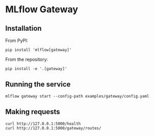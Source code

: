 # MLflow Gateway

## Installation

From PyPI:

```shell
pip install 'mlflow[gateway]'
```

From the repository:

```shell
pip install -e '.[gateway]'
```

## Running the service

```shell
mlflow gateway start --config-path examples/gateway/config.yaml
```

## Making requests

```shell
curl http://127.0.0.1:5000/health
curl http://127.0.0.1:5000/gateway/routes/
```
